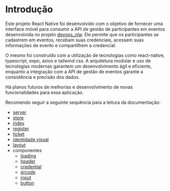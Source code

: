 # Introdução

Este projeto React Native foi desenvolvido com o objetivo de fornecer uma interface móvel para consumir a API de gestão de participantes em eventos desenvolvida no projeto [devops_nlw](https://github.com/JhonataAugust0/devops_nlw). Ele permite que os participantes se cadastrem em eventos, recebam suas credenciais, acessem suas informações de evento e compartilhem a credencial. 

O mesmo foi construído com a utilização de tecnologias como react-native, typescript, expo, axios e tailwind css. A arquitetura modular e uso de tecnologias modernas garantem um desenvolvimento ágil e eficiente, enquanto a integração com a API de gestão de eventos garante a consistência e precisão dos dados.

Há planos futuros de melhorias e desenvolvimento de novas funcionalidades para essa aplicação.

Recomendo seguir a seguinte sequência para a leitura da documentação:

- [server](https://github.com/JhonataAugust0/passin-mobile/blob/master/docs/server.md)
- [store](https://github.com/JhonataAugust0/passin-mobile/blob/master/docs/store.md)
- [index](https://github.com/JhonataAugust0/passin-mobile/blob/master/docs/index.md)
- [register](https://github.com/JhonataAugust0/passin-mobile/blob/master/docs/register.md)
- [ticket](https://github.com/JhonataAugust0/passin-mobile/blob/master/docs/ticket.md)
- [identidade visual](https://github.com/JhonataAugust0/passin-mobile/blob/master/docs/identidade%20visual.md)
- [layout](https://github.com/JhonataAugust0/passin-mobile/blob/master/docs/layout.md)
- componentes
  - [loading](https://github.com/JhonataAugust0/passin-mobile/blob/master/docs/loading.md)
  - [header](https://github.com/JhonataAugust0/passin-mobile/blob/master/docs/header.md)
  - [credential](https://github.com/JhonataAugust0/passin-mobile/blob/master/docs/credential.md)
  - [qrcode](https://github.com/JhonataAugust0/passin-mobile/blob/master/docs/qrcode.md)
  - [input](https://github.com/JhonataAugust0/passin-mobile/blob/master/docs/input.md)
  - [button](https://github.com/JhonataAugust0/passin-mobile/blob/master/docs/button.md)
